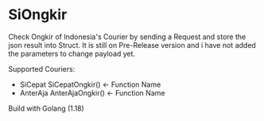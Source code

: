 # SiOngkir
Check Ongkir of Indonesia's Courier by sending a Request and store the json result into Struct. It is still on Pre-Release version and i have not added the parameters to change payload yet.

Supported Couriers:
- SiCepat SiCepatOngkir() <- Function Name
- AnterAja AnterAjaOngkir() <- Function Name

Build with Golang (1.18)

